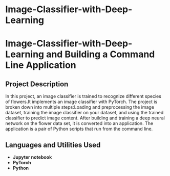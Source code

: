 # Image-Classifier-with-Deep-Learning 

<h1>  Image-Classifier-with-Deep-Learning and Building a Command Line Application  </h1>



<h2> Project Description</h2>
In this project, an image classifier is trained to recognize different species of flowers.It implements an image classifier with PyTorch. The project is broken down into multiple steps:Loading and preprocessing the image dataset, training the image classifier on your dataset, and using the trained classifier to predict image content. After building and training a deep neural network on the flower data set, it is converted into an application. The application is a pair of Python scripts that run from the command line. 
<br />


<h2>Languages and Utilities Used</h2>

- <b>Jupyter notebook</b> 
- <b>PyTorch</b>
- <b>Python</b>





<!--
 ```diff
- text in red
+ text in green
! text in orange
# text in gray
@@ text in purple (and bold)@@
```
--!>
